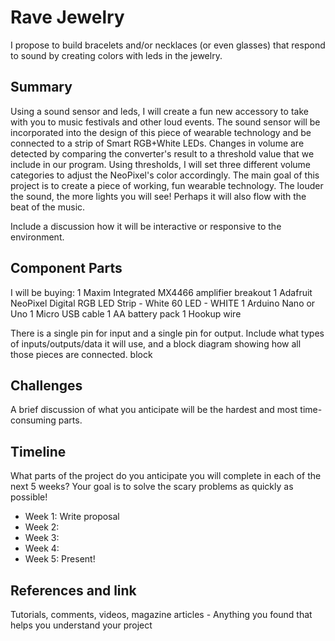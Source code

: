 # Rave Jewelry

I propose to build bracelets and/or necklaces (or even glasses) that respond to sound by creating colors with leds in the jewelry. 

## Summary

Using a sound sensor and leds, I will create a fun new accessory to take with you to music festivals and other loud events. The sound sensor will be incorporated into the design of this piece of wearable technology and be connected to a strip of Smart RGB+White LEDs. Changes in volume are detected by comparing the converter's result to a threshold value that we include in our program. Using thresholds, I will set three different volume categories to adjust the NeoPixel's color accordingly.
The main goal of this project is to create a piece of working, fun wearable technology. The louder the sound, the more lights you will see! Perhaps it will also flow with the beat of the music. 


Include a discussion how it will be interactive or responsive to the environment.

## Component Parts

I will be buying:
1 Maxim Integrated MX4466 amplifier breakout
1 Adafruit NeoPixel Digital RGB LED Strip - White 60 LED - WHITE
1 Arduino Nano or Uno
1 Micro USB cable
1 AA battery pack
1 Hookup wire

There is a single pin for input and a single pin for output. 
Include what types of inputs/outputs/data it will use, and a block diagram showing how all those pieces are connected.
block

## Challenges

A brief discussion of what you anticipate will be the hardest and most time-consuming parts.

## Timeline

What parts of the project do you anticipate you will complete in each of the next 5 weeks? Your goal is to solve the scary problems as quickly as possible! 

- Week 1: Write proposal
- Week 2: 
- Week 3:
- Week 4:
- Week 5: Present!

## References and link

Tutorials, comments, videos, magazine articles - Anything you found that helps you understand your project 
